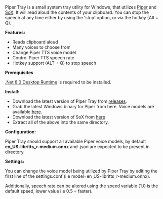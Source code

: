 Piper Tray is a small system tray utility for Windows, that utilizes [Piper](https://github.com/rhasspy/piper) and [SoX](https://sourceforge.net/projects/sox/). It will read aloud the contents of your clipboard. You can stop the speech at any time either by using the 'stop' option, or via the hotkey (Alt + Q).


**Features:**

* Reads clipboard aloud
* Many voices to choose from
* Change Piper TTS voice model
* Control Piper TTS speech rate
* Hotkey support (ALT + Q) to stop speech

**Prerequisites**

[.Net 8.0 Desktop Runtime](https://dotnet.microsoft.com/en-us/download/dotnet/8.0) is required to be installed.

**Install:**

- Download the latest version of Piper Tray from [releases](https://github.com/jame25/Piper-Tray/releases/).
- Grab the latest Windows binary for Piper from here. Voice models are available [here](https://huggingface.co/rhasspy/piper-voices/tree/main).
- Download the latest version of SoX from [here](https://sourceforge.net/projects/sox/files/sox/)
- Extract all of the above into the same directory.

**Configuration:**

Piper Tray should support all available Piper voice models, by default **en_US-libritts_r-medium.onnx** and .json are expected to be present in directory.

**Settings:**

You can change the voice model being utilized by Piper Tray by editing the first line of the settings.conf (i.e model=en_US-libritts_r-medium.onnx).

Additionally, speech rate can be altered using the speed variable (1.0 is the default speed, lower value i.e 0.5 = faster).
